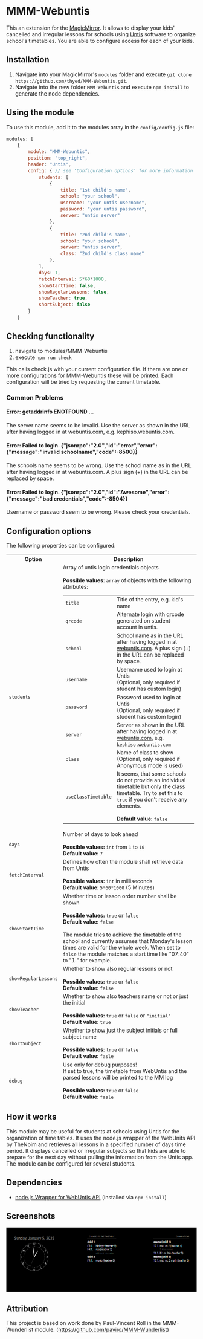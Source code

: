 # MMM-Webuntis

This an extension for the [MagicMirror](https://github.com/MichMich/MagicMirror). It allows to display your kids' cancelled and irregular lessons for schools using [Untis](https://www.untis.at) software to organize school's timetables. You are able to configure access for each of your kids.

## Installation

1. Navigate into your MagicMirror's `modules` folder and execute `git clone https://github.com/thyed/MMM-Webuntis.git`.
2. Navigate into the new folder `MMM-Webuntis` and execute `npm install` to generate the node dependencies.

## Using the module

To use this module, add it to the modules array in the `config/config.js` file:

```javascript
modules: [
    {
        module: "MMM-Webuntis",
        position: "top_right",
        header: "Untis",
        config: { // see 'Configuration options' for more information
            students: [
                {
                    title: "1st child's name",
                    school: "your school",
                    username: "your untis username",
                    password: "your untis password",
                    server: "untis server"
                },
                {
                    title: "2nd child's name",
                    school: "your school",
                    server: "untis server",
                    class: "2nd child's class name"
                },
            ],
            days: 1,
            fetchInterval: 5*60*1000,
            showStartTime: false,
            showRegularLessons: false,
            showTeacher: true,
            shortSubject: false
        }
    }
```

## Checking functionality

1. navigate to modules/MMM-Webuntis
2. execute `npm run check`

This calls check.js with your current configuration file. If there are one or more configurations for MMM-Webuntis these
will be printed. Each configuration will be tried by requesting the current timetable.

### Common Problems

#### Error: getaddrinfo ENOTFOUND ...

The server name seems to be invalid. Use the server as shown in the URL after having logged in at webuntis.com,
e.g. kephiso.webuntis.com.

#### Error: Failed to login. {"jsonrpc":"2.0","id":"error","error":{"message":"invalid schoolname","code":-8500}}

The schools name seems to be wrong. Use the school name as in the URL after having logged in at webuntis.com. A plus
sign (+) in the URL can be replaced by space.

#### Error: Failed to login. {"jsonrpc":"2.0","id":"Awesome","error":{"message":"bad credentials","code":-8504}}

Username or password seem to be wrong. Please check your credentials.

## Configuration options

The following properties can be configured:

<table width="100%">
    <thead>
        <tr>
            <th>Option</th>
            <th width="100%">Description</th>
        </tr>
    <thead>
        <tr>
            <td><code>students</code></td>
            <td>
                Array of untis login credentials objects<br>
                <br><b>Possible values:</b> <code>array</code> of objects with the following attributes:
                <table>
                    <tr>
                        <td><code>title</code></td>
                        <td>Title of the entry, e.g. kid's name</td>
                    </tr>
                    <tr>
                        <td><code>qrcode</code></td>
                        <td>Alternate login with qrcode generated on student account in untis.</td>
                    </tr>
                    <tr>
                        <td><code>school</code></td>
                        <td>School name as in the URL after having logged in at <a href="https://webuntis.com/">webuntis.com</a>. A plus sign (+) in the URL can be replaced by space.</td>
                    </tr>
                    <tr>
                        <td><code>username</code></td>
                        <td>Username used to login at Untis<br>(Optional, only required if student has custom login)</td>
                    </tr>
                    <tr>
                        <td><code>password</code></td>
                        <td>Password used to login at Untis<br>(Optional, only required if student has custom login)</td>
                    </tr>
                    <tr>
                        <td><code>server</code></td>
                        <td>Server as shown in the URL after having logged in at <a href="https://webuntis.com/">webuntis.com</a>, e.g. <code>kephiso.webuntis.com</code></td>
                    </tr>
                    <tr>
                        <td><code>class</code></td>
                        <td>Name of class to show<br>(Optional, only required if Anonymous mode is used)</td>
                    </tr>
                    <tr>
                        <td><code>useClassTimetable</code></td>
                        <td>It seems, that some schools do not provide an individual timetable but only the
                        class timetable. Try to set this to <code>true</code> if you don't receive any elements.
                        <br><br><b>Default value:</b> <code>false</code></td>
                    </tr>                    
                </table>
            </td>
        </tr>
        <tr>
            <td><code>days</code></td>
            <td>
                Number of days to look ahead<br>
                <br><b>Possible values:</b> <code>int</code> from <code>1</code> to <code>10</code>
                <br><b>Default value:</b> <code>7</code>
            </td>
        </tr>
        <tr>
            <td><code>fetchInterval</code></td>
            <td>
                Defines how often the module shall retrieve data from Untis<br>
                <br><b>Possible values:</b> <code>int</code> in milliseconds
                <br><b>Default value:</b> <code>5*60*1000</code> (5 Minutes)
            </td>
        </tr>
        <tr>
            <td><code>showStartTime</code></td>
            <td>
                Whether time or lesson order number shall be shown<br>
                <br><b>Possible values:</b> <code>true</code> or <code>false</code>
                <br><b>Default value:</b> <code>false</code><br><br>
                The module tries to achieve the timetable of the school and currently assumes that Monday's lesson times are valid for the whole week. When set to <code>false</code> the module matches a start time like "07:40" to "1." for example.
            </td>
        </tr>
        <tr>
            <td><code>showRegularLessons</code></td>
            <td>
                Whether to show also regular lessons or not<br>
                <br><b>Possible values:</b> <code>true</code> or <code>false</code>
                <br><b>Default value:</b> <code>false</code>
            </td>
        </tr>
        <tr>
            <td><code>showTeacher</code></td>
            <td>
                Whether to show also teachers name or not or just the initial<br>
                <br><b>Possible values:</b> <code>true</code> or <code>false</code> or <code>"initial"</code>
                <br><b>Default value:</b> <code>true</code>
            </td>
        </tr>
        <tr>
            <td><code>shortSubject</code></td>
            <td>
                Whether to show just the subject initials or full subject name<br>
                <br><b>Possible values:</b> <code>true</code> or <code>false</code>
                <br><b>Default value:</b> <code>fasle</code>
            </td>
        </tr>
        <tr>
            <td><code>debug</code></td>
            <td>
                Use only for debug purposes!<br>If set to true, the timetable from WebUntis and the parsed lessons will be printed to the MM log<br>
                <br><b>Possible values:</b> <code>true</code> or <code>false</code>
                <br><b>Default value:</b> <code>fasle</code>
            </td>
        </tr>
</table>

## How it works

This module may be useful for students at schools using Untis for the organization of time tables. It uses the node.js wrapper of the WebUnits API by TheNoim and retrieves all lessons in a specified number of days time period. It displays cancelled or irregular subjects so that kids are able to prepare for the next day without pulling the information from the Untis app. The module can be configured for several students.

## Dependencies

- [node.js Wrapper for WebUntis API](https://github.com/TheNoim/WebUntis) (installed via `npm install`)

## Screenshots

![Screenshot](screenshot.png "Screenshot")

## Attribution

This project is based on work done by Paul-Vincent Roll in the MMM-Wunderlist module. (<https://github.com/paviro/MMM-Wunderlist>)
